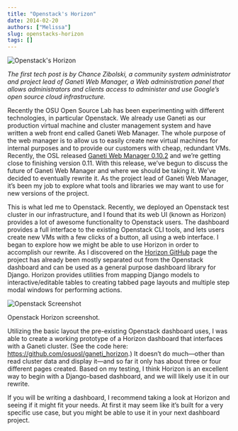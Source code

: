 ```yaml
---
title: "Openstack's Horizon"
date: 2014-02-20
authors: ["Melissa"]
slug: openstacks-horizon
tags: []
---
```


![Openstack's Horizon](/images/tech-blog.png)

_The first tech post is by Chance Zibolski, a community system administrator and project lead of Ganeti Web Manager, a
Web administration panel that allows administrators and clients access to administer and use Google’s open source cloud
infrastructure._

Recently the OSU Open Source Lab has been experimenting with different technologies, in particular Openstack. We already
use Ganeti as our production virtual machine and cluster management system and have written a web front end called
Ganeti Web Manager. The whole purpose of the web manager is to allow us to easily create new virtual machines for
internal purposes and to provide our customers with cheap, redundant VMs. Recently, the OSL released
[Ganeti Web Manager 0.10.2](https://github.com/osuosl/ganeti_webmgr/tree/0.10.2) and we’re getting close to finishing
version 0.11. With this release, we’ve begun to discuss the future of Ganeti Web Manager and where we should be taking
it. We’ve decided to eventually rewrite it. As the project lead of Ganeti Web Manager, it’s been my job to explore what
tools and libraries we may want to use for new versions of the project.

This is what led me to Openstack. Recently, we deployed an Openstack test cluster in our infrastructure, and I found
that its web UI (known as Horizon) provides a lot of awesome functionality to Openstack users. The dashboard provides a
full interface to the existing Openstack CLI tools, and lets users create new VMs with a few clicks of a button, all
using a web interface. I began to explore how we might be able to use Horizon in order to accomplish our rewrite. As I
discovered on the [Horizon GitHub](https://github.com/openstack/horizon/) page the project has already been mostly
separated out from the Openstack dashboard and can be used as a general purpose dashboard library for Django. Horizon
provides utilities from mapping Django models to interactive/editable tables to creating tabbed page layouts and
multiple step modal windows for performing actions.

![Openstack Screenshot](/images/openstack-screenshot.png)

Openstack Horizon screenshot.

Utilizing the basic layout the pre-existing Openstack dashboard uses, I was able to create a working prototype of a
Horizon dashboard that interfaces with a Ganeti cluster. (See the code here:
<https://github.com/osuosl/ganeti_horizon>.) It doesn’t do much—other than read cluster data and display it—and so far
it only has about three or four different pages created. Based on my testing, I think Horizon is an excellent way to
begin with a Django-based dashboard, and we will likely use it in our rewrite.

If you will be writing a dashboard, I recommend taking a look at Horizon and seeing if it might fit your needs. At first
it may seem like it’s built for a very specific use case, but you might be able to use it in your next dashboard
project.
